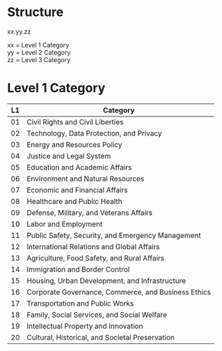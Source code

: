 # Structure
xx.yy.zz

xx = Level 1 Category<br>
yy = Level 2 Category<br>
zz = Level 3 Category<br>


# Level 1 Category

| L1 |Category                                                |
|----|--------------------------------------------------------|
| 01 |Civil Rights and Civil Liberties                        |
| 02 |Technology, Data Protection, and Privacy                |
| 03 |Energy and Resources Policy                             |
| 04 |Justice and Legal System                                |
| 05 |Education and Academic Affairs                          |
| 06 |Environment and Natural Resources                       |
| 07 |Economic and Financial Affairs                          |
| 08 |Healthcare and Public Health                            |
| 09 |Defense, Military, and Veterans Affairs                 |
| 10 |Labor and Employment                                    |
| 11 |Public Safety, Security, and Emergency Management       |
| 12 |International Relations and Global Affairs              |
| 13 |Agriculture, Food Safety, and Rural Affairs             |
| 14 |Immigration and Border Control                          |
| 15 |Housing, Urban Development, and Infrastructure          |
| 16 |Corporate Governance, Commerce, and Business Ethics     |
| 17 |Transportation and Public Works                         |
| 18 |Family, Social Services, and Social Welfare             |
| 19 |Intellectual Property and Innovation                    |
| 20 |Cultural, Historical, and Societal Preservation         |
